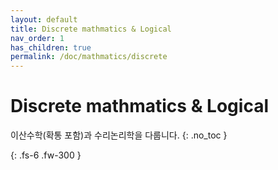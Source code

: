 ```yaml
---
layout: default
title: Discrete mathmatics & Logical
nav_order: 1
has_children: true
permalink: /doc/mathmatics/discrete
---
```


# Discrete mathmatics & Logical
이산수학(확통 포함)과 수리논리학을 다룹니다.
{: .no_toc }


{: .fs-6 .fw-300 }
